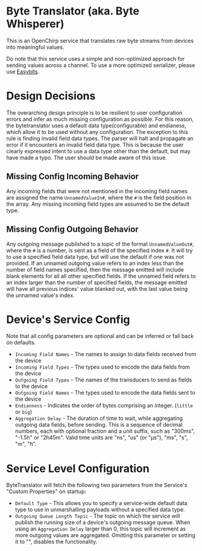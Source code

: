 # Byte Translator (aka. Byte Whisperer)
This is an OpenChirp service that translates raw byte streams from devices
into meaningful values.

Do note that this service uses a simple and non-optimized approach for sending values
across a channel. To use a more optimized serializer, please use
[Easybits](https://github.com/OpenChirp/easybits-service).


# Design Decisions
The overarching design principle is to be resilient to user configuration
errors and infer as much missing configuration as possible. For this reason,
the bytetranslator uses a default data type(configurable) and endianess, which
allow it to be used without any configuration.
The exception to this rule is finding invalid field data types. The parser will
halt and propagate an error if it encounters an invalid field data type. This is
because the user clearly expressed intent to use a data type other than the
default, but may have made a typo. The user should be made aware of this issue.

## Missing Config Incoming Behavior
Any incoming fields that were not mentioned in the incoming field names are
assigned the name `UnnamedValueIn#`, where the `#` is the field position in the
array. Any missing incoming field types are assumed to be the default type.

## Missing Config Outgoing Behavior
Any outgoing message published to a topic of the format `UnnamedValueOut#`,
where the `#` is a number, is sent as a field of the specified index `#`.
It will try to use a specified field data type, but will use the default if
one was not provided.
If an unnamed outgoing value refers to an index less than the number of field
names specified, then the message emitted will include blank elements for all
all other specified fields. If the unnamed field refers to an index larger than
the number of specified fields, the message emitted will have all previous
indices' value blanked out, with the last value being the unnamed value's index.

# Device's Service Config
Note that all config parameters are optional and can be inferred or fall back on defaults.
* `Incoming Field Names` - The names to assign to data fields received from the device
* `Incoming Field Types` - The types used to encode the data fields from the device
* `Outgoing Field Types` - The names of the transducers to send as fields to the device
* `Outgoing Field Names` - The types used to encode the data fields sent to the device
* `Endianness` - Indicates the order of bytes comprising an integer. (`little` or `big`)
* `Aggregation Delay` - The duration of time to wait, while aggregating
  outgoing data fields, before sending.
  This is a sequence of decimal numbers, each with optional fraction and a
  unit suffix, such as "300ms", "-1.5h" or "2h45m".
  Valid time units are "ns", "us" (or "µs"), "ms", "s", "m", "h".

# Service Level Configuration
ByteTranslator will fetch the following two parameters from the Service's
"Custom Properties" on startup:
* `Default Type` - This allows you to specify a service-wide default data type
  to use in unmarshalling payloads without a specified data type.
* `Outgoing Queue Length Topic` - The topic on which the service will publish
  the running size of a device's outgoing message queue. When using an
  `Aggregation Delay` larger than 0, this topic will increment as more outgoing
  values are aggregated. Omitting this parameter or setting it to "", disables
  the functionality.